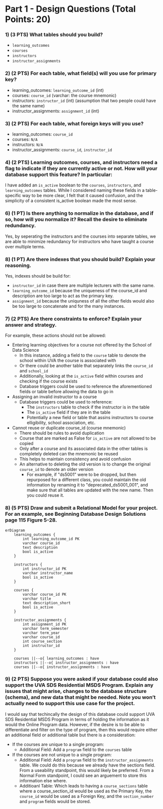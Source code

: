 # Part 1 - Design Questions (Total Points: 20)

### 1) (3 PTS) What tables should you build?
- `learning_outcomes`
- `courses`
- `instructors`
- `instructor_assignments`

### 2) (2 PTS) For each table, what field(s) will you use for primary key?
- learning_outcomes: `learning_outcome_id` (int)
- courses: `course_id` (varchar: the course mnemonic)
- instructors: `instructor_id` (int) (assumption that two people could have the same name)
- instructor_assignments: `assignment_id` (int)

### 3) (2 PTS) For each table, what foreign keys will you use?
- learning_outcomes: `course_id`
- courses: `N/A`
- instructors: `N/A`
- instructor_assignments: `course_id`, `instructor_id`

### 4) (2 PTS) Learning outcomes, courses, and instructors need a flag to indicate if they are currently active or not. How will your database support this feature? In particular:

I have added an `is_active` boolean to the `courses`, `instructors`, and `learning_outcomes` tables. While I considered naming these fields in a table-specific way to be more clear, I felt that it caused confusion, and the simplicity of a consistent is_active boolean made the most sense.

### 6) (1 PT) Is there anything to normalize in the database, and if so, how will you normalize it? Recall the desire to eliminate redundancy.

Yes, by seperating the instructors and the courses into separate tables, we are able to minimize redundancy for instructors who have taught a course over multiple terms.

### 8) (1 PT) Are there indexes that you should build? Explain your reasoning.

Yes, indexes should be build for:
- `instructor_id` in case there are multiple lecturers with the same name.
- `learning_outcome_id` because the uniqueness of the course_id and description are too large to act as the primary key.
- `assignment_id` because the uniquness of all the other fields would also be too large to concatenate and for the many instances.

### 7) (2 PTS) Are there constraints to enforce? Explain your answer and strategy.

For example, these actions should not be allowed:
- Entering learning objectives for a course not offered by the School of Data Science
  - In this instance, adding a field to the `course` table to denote the school within UVA the course is associated with
  - Or there could be another table that separately links the `course_id` and `school_id`
  - Additionally, looking at the `is_active` field within courses and checking if the course exists
  - Database triggers could be used to reference the aforementioned fields or table before allowing the data to go in 
- Assigning an invalid instructor to a course
  - Database triggers could be used to reference:
    - The `instructors` table to check if the instructor is in the table
    - The `is_active` field if they are in the table
    - Potentially a new field or table that assins instructors to course elligibility, school association, etc.
- Cannot reuse or duplicate course_id (course mnemonic)
  - There should be rules to avoid duplication
  - Course that are marked as False for `is_active` are not allowed to be copied
  - Only after a course and its associated data in the other tables is completely deleted can the mnemonic be reused
  - This helps to maintain consistency and avoid confusion
  - An alternative to deleting the old version is to change the original `course_id` to denote an older version
      - For example, if "ds5001" were to be dropped, but then repurposed for a different class, you could maintain the old information by renaming it to "deprecated_ds5001_001", and make sure that all tables are updated with the new name. Then you could reuse it.

### 8) (5 PTS) Draw and submit a Relational Model for your project. For an example, see Beginning Database Design Solutions page 115 Figure 5-28.
```mermaid
erDiagram
    learning_outcomes {
        int learning_outcome_id PK
        varchar course_id
        text description
        bool is_active
    }

    instructors {
        int instructor_id PK
        varchar instructor_name
        bool is_active
    }

    courses {
        varchar course_id PK
        varchar title
        text description_short
        bool is_active
    }

    instructor_assignments {
        int assignment_id PK
        varchar term_semester
        varchar term_year
        varchar course_id
        int course_section
        int instructor_id
    }

    courses ||--o{ learning_outcomes : have
    instructors ||--o{ instructor_assignments : have
    courses ||--o{ instructor_assignments : have
```

### 9) (2 PTS) Suppose you were asked if your database could also support the UVA SDS Residential MSDS Program. Explain any issues that might arise, changes to the database structure (schema), and new data that might be needed. Note you won’t actually need to support this use case for the project.

I would say that techincally the design of this database could support UVA SDS Residential MSDS Program in terms of holding the information as it would the Online Program data. However, if the desire is to be able to differentiate and filter on the type of program, then this would require either an additional field or additional table but there is a consideration:
- If the courses are unique to a single program:
    - Additional Field: Add a `program` field to the `courses` table
- If the courses are not unique to a single program:
    - Additional Field: Add a `program` field to the `instructor_assignments` table. We could do this because we already have the sections field. From a useability standpoint, this would likely be preferred. From a Normal Form standpoint, I could see an arguement to store this information else where.
    - Additioanl Table: Which leads to having a `course_sections` table where a course_section_id would be used as the Primary Key, the `course_id` would be used as a Foreign Key, and the `section_number` and `program` fields would be stored.